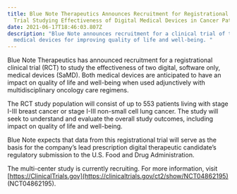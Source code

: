```yaml
---
title: Blue Note Therapeutics Announces Recruitment for Registrational Clinical
  Trial Studying Effectiveness of Digital Medical Devices in Cancer Patients
date: 2021-06-17T18:46:03.807Z
description: "Blue Note announces recruitment for a clinical trial of two
  medical devices for improving quality of life and well-being. "
---
```

Blue Note Therapeutics has announced recruitment for a registrational clinical trial (RCT) to study the effectiveness of two digital, software only, medical devices (SaMD). Both medical devices are anticipated to have an impact on quality of life and well-being when used adjunctively with multidisciplinary oncology care regimens. 

The RCT study population will consist of up to 553 patients living with stage I-III breast cancer or stage I-III non-small cell lung cancer. The study will seek to understand and evaluate the overall study outcomes, including impact on quality of life and well-being. 

Blue Note expects that data from this registrational trial will serve as the basis for the company’s lead prescription digital therapeutic candidate’s regulatory submission to the U.S. Food and Drug Administration.

The multi-center study is currently recruiting. For more information, visit [https://ClinicalTrials.gov](https://clinicaltrials.gov/ct2/show/NCT04862195) (NCT04862195).